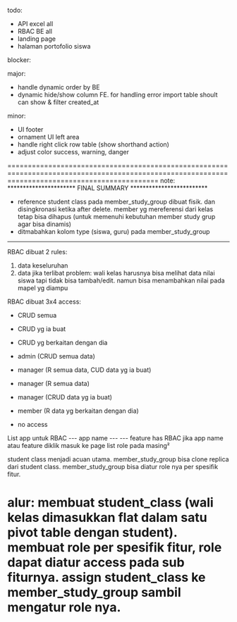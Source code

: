 todo:
- API excel all
- RBAC BE all 
- landing page
- halaman portofolio siswa




blocker:




major:
- handle dynamic order by BE
- dynamic hide/show column FE. for handling error import table shoult can show & filter created_at



minor:
- UI footer
- ornament UI left area
- handle right click row table (show shorthand action)
- adjust color success, warning, danger


















=================================================================================================================================================
note:
********************** FINAL SUMMARY *************************
- reference student class pada member_study_group dibuat fisik. dan disingkronasi ketika after delete. member yg mereferensi dari kelas tetap bisa dihapus (untuk memenuhi kebutuhan member study grup agar bisa dinamis)
- ditmabahkan kolom type (siswa, guru) pada member_study_group

***********************************************
RBAC dibuat 2 rules:
1. data keseluruhan
2. data jika terlibat
problem: wali kelas harusnya bisa melihat data nilai siswa tapi tidak bisa tambah/edit. namun bisa menambahkan nilai pada mapel yg diampu


RBAC dibuat 3x4 access:
- CRUD semua
- CRUD yg ia buat
- CRUD yg berkaitan dengan dia


- admin (CRUD semua data)
- manager (R semua data, CUD data yg ia buat)
- manager (R semua data)
- manager (CRUD data yg ia buat)
- member (R data yg berkaitan dengan dia)
- no access


List app untuk RBAC
--- app name
--- --- feature has RBAC
jika app name atau feature diklik masuk ke page list role pada masing²


student class menjadi acuan utama. member_study_group bisa clone replica dari student class. member_study_group bisa diatur role nya per spesifik fitur. 


alur: membuat student_class (wali kelas dimasukkan flat dalam satu pivot table dengan student). membuat role per spesifik fitur, role dapat diatur access pada sub fiturnya. assign student_class ke member_study_group sambil mengatur role nya.
=================================================================================================================================================